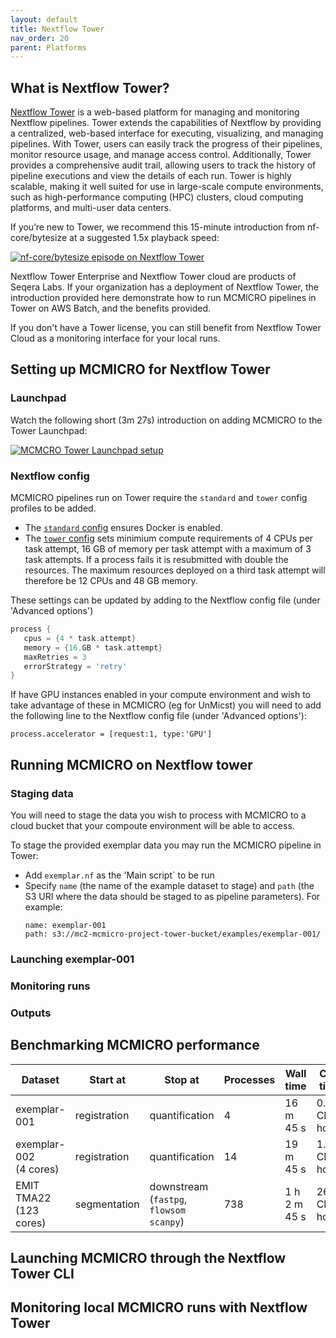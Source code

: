 ```yaml
---
layout: default
title: Nextflow Tower
nav_order: 20
parent: Platforms
---
```


## What is Nextflow Tower?

[Nextflow Tower](https://seqera.io/tower/) is a web-based platform for managing and monitoring Nextflow pipelines. Tower extends the capabilities of Nextflow by providing a centralized, web-based interface for executing, visualizing, and managing pipelines. With Tower, users can easily track the progress of their pipelines, monitor resource usage, and manage access control. Additionally, Tower provides a comprehensive audit trail, allowing users to track the history of pipeline executions and view the details of each run. Tower is highly scalable, making it well suited for use in large-scale compute environments, such as high-performance computing (HPC) clusters, cloud computing platforms, and multi-user data centers.

If you’re new to Tower, we recommend this 15-minute introduction from nf-core/bytesize at a suggested 1.5x playback speed:

[![nf-core/bytesize episode on Nextflow Tower](https://img.youtube.com/vi/zS_hbXQmHbI/0.jpg)](https://www.youtube.com/watch?v=zS_hbXQmHbI)


Nextflow Tower Enterprise and Nextflow Tower cloud are products of Seqera Labs. If your organization has a deployment of Nextflow Tower, the introduction provided here demonstrate how to run MCMICRO pipelines in Tower on AWS Batch, and the benefits provided.

If you don't have a Tower license, you can still benefit from Nextflow Tower Cloud as a monitoring interface for your local runs.


## Setting up MCMICRO for Nextflow Tower

### Launchpad

Watch the following short (3m 27s) introduction on adding MCMICRO to the Tower Launchpad:

[![MCMCRO Tower Launchpad setup](https://cdn.loom.com/sessions/thumbnails/d91bda11d10c40ee8c014e13bcd055fe-with-play.gif)](https://www.loom.com/share/d91bda11d10c40ee8c014e13bcd055fe)

### Nextflow config

MCMICRO pipelines run on Tower require the `standard` and `tower` config profiles to be added. 
- The [`standard` config](https://github.com/labsyspharm/mcmicro/blob/master/config/nf/docker.config) ensures Docker is enabled. 
- The [`tower` config](https://github.com/labsyspharm/mcmicro/blob/master/config/nf/tower.config) sets minimium compute requirements of 4 CPUs per task attempt, 16 GB of memory per task attempt  with a maximum of 3 task attempts. If a process fails it is resubmitted with double the resources. The maximum resources deployed on a third task attempt will therefore be 12 CPUs and 48 GB memory.

These settings can be updated by adding to the Nextflow config file (under 'Advanced options')

```groovy
process {
   cpus = {4 * task.attempt}
   memory = {16.GB * task.attempt}
   maxRetries = 3
   errorStrategy = 'retry'
}
```

If have GPU instances enabled in your compute environment and wish to take advantage of these in MCMICRO (eg for UnMicst) you will need to add the following line to the Nextflow config file (under 'Advanced options'):
```
process.accelerator = [request:1, type:'GPU']
```

## Running MCMICRO on Nextflow tower

### Staging data

You will need to stage the data you wish to process with MCMICRO to a cloud bucket that your compoute environment will be able to access.

To stage the provided exemplar data you may run the MCMICRO pipeline in Tower:
- Add `exemplar.nf` as the 'Main script` to be run 
- Specify `name` (the name of the example dataset to stage) and `path` (the S3 URI where the data should be staged to as pipeline parameters). For example:
    ```
    name: exemplar-001
    path: s3://mc2-mcmicro-project-tower-bucket/examples/exemplar-001/
    ```
### Launching exemplar-001

### Monitoring runs

### Outputs



## Benchmarking MCMICRO performance



| Dataset | Start at | Stop at | Processes | Wall time | CPU time | Estimated cost |
| --- | --- | ---| --- | --- | --- | --- |
| exemplar-001 | registration | quantification | 4 | 16 m 45 s | 0.4 CPU hours | $0.022 |
| exemplar-002</br>(4 cores) | registration | quantification | 14 |19 m 45 s | 1.3 CPU hours | $0.085 |
| EMIT TMA22</br>(123 cores) | segmentation | downstream</br>(`fastpg`, `flowsom` `scanpy`) | 738 | 1 h 2 m 45 s | 26.1 CPU hours | $6.556 |


## Launching MCMICRO through the Nextflow Tower CLI


## Monitoring local MCMICRO runs with Nextflow Tower


